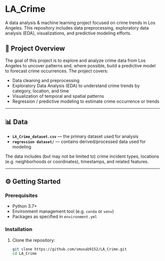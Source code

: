 # LA_Crime

A data analysis & machine learning project focused on crime trends in Los Angeles. This repository includes data preprocessing, exploratory data analysis (EDA), visualizations, and predictive modeling efforts.

## 📌 Project Overview

The goal of this project is to explore and analyze crime data from Los Angeles to uncover patterns and, where possible, build a predictive model to forecast crime occurrences. The project covers:

- Data cleaning and preprocessing  
- Exploratory Data Analysis (EDA) to understand crime trends by category, location, and time  
- Visualization of temporal and spatial patterns  
- Regression / predictive modeling to estimate crime occurrence or trends  

---

## 📊 Data

- **`LA_Crime_dataset.csv`** — the primary dataset used for analysis  
- **`regression dataset/`** — contains derived/processed data used for modeling  

The data includes (but may not be limited to) crime incident types, locations (e.g. neighborhoods or coordinates), timestamps, and related features.

---

## ⚙️ Getting Started

### Prerequisites

- Python 3.7+  
- Environment management tool (e.g. `conda` or `venv`)  
- Packages as specified in `environment.yml`  

### Installation

1. Clone the repository:

   ```bash
   git clone https://github.com/smusab9152/LA_Crime.git
   cd LA_Crime
